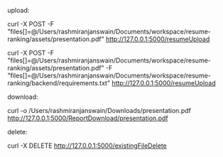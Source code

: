 upload:

curl -X POST -F "files[]=@/Users/rashmiranjanswain/Documents/workspace/resume-ranking/assets/presentation.pdf" http://127.0.0.1:5000/resumeUpload

curl -X POST -F "files[]=@/Users/rashmiranjanswain/Documents/workspace/resume-ranking/assets/presentation.pdf" -F "files[]=@/Users/rashmiranjanswain/Documents/workspace/resume-ranking/backend/requirements.txt" http://127.0.0.1:5000/resumeUpload


download:

curl -o /Users/rashmiranjanswain/Downloads/presentation.pdf http://127.0.0.1:5000/ReportDownload/presentation.pdf

delete:

curl -X DELETE http://127.0.0.1:5000/existingFileDelete